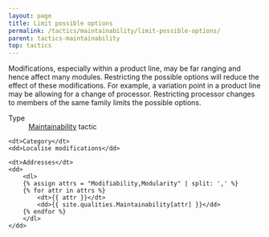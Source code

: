```yaml
---
layout: page
title: Limit possible options
permalink: /tactics/maintainability/limit-possible-options/
parent: tactics-maintainability
top: tactics
---
```


Modifications, especially within a product line, may be far ranging and hence affect many modules. Restricting the possible options will reduce the effect of
these modifications. For example, a variation point in a product line may be allowing for a change of processor. Restricting processor changes to members of
the same family limits the possible options.

<dl>
    <dt>Type</dt>
    <dd><a href="{{ '/quality/maintainability/' | relative_url }}">Maintainability</a> tactic</dd>
    
    <dt>Category</dt>
    <dd>Localise modifications</dd>
    
    <dt>Addresses</dt>
    <dd>
        <dl>
        {% assign attrs = "Modifiability,Modularity" | split: ',' %}
        {% for attr in attrs %}
            <dt>{{ attr }}</dt>
            <dd>{{ site.qualities.Maintainability[attr] }}</dd>
        {% endfor %}
        </dl>
    </dd>
</dl>
